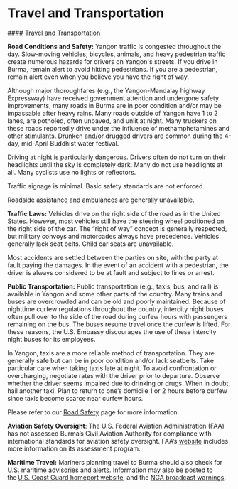 # Travel and Transportation

[#### Travel and Transportation](javascript:void(0); "Travel and Transportation")

**Road Conditions and Safety:** Yangon traffic is congested throughout the day. Slow-moving vehicles, bicycles, animals, and heavy pedestrian traffic create numerous hazards for drivers on Yangon's streets. If you drive in Burma, remain alert to avoid hitting pedestrians. If you are a pedestrian, remain alert even when you believe you have the right of way.

Although major thoroughfares (e.g., the Yangon-Mandalay highway Expressway) have received government attention and undergone safety improvements, many roads in Burma are in poor condition and/or may be impassable after heavy rains. Many roads outside of Yangon have 1 to 2 lanes, are potholed, often unpaved, and unlit at night. Many truckers on these roads reportedly drive under the influence of methamphetamines and other stimulants. Drunken and/or drugged drivers are common during the 4-day, mid-April Buddhist water festival.

Driving at night is particularly dangerous. Drivers often do not turn on their headlights until the sky is completely dark. Many do not use headlights at all. Many cyclists use no lights or reflectors.

Traffic signage is minimal. Basic safety standards are not enforced.

Roadside assistance and ambulances are generally unavailable.

**Traffic Laws:** Vehicles drive on the right side of the road as in the United States. However, most vehicles still have the steering wheel positioned on the right side of the car. The “right of way” concept is generally respected, but military convoys and motorcades always have precedence. Vehicles generally lack seat belts. Child car seats are unavailable.

Most accidents are settled between the parties on site, with the party at fault paying the damages. In the event of an accident with a pedestrian, the driver is always considered to be at fault and subject to fines or arrest.

**Public Transportation:** Public transportation (e.g., taxis, bus, and rail) is available in Yangon and some other parts of the country. Many trains and buses are overcrowded and can be old and poorly maintained. Because of nighttime curfew regulations throughout the country, intercity night buses often pull over to the side of the road during curfew hours with passengers remaining on the bus. The buses resume travel once the curfew is lifted. For these reasons, the U.S. Embassy discourages the use of these intercity night buses for its employees.

In Yangon, taxis are a more reliable method of transportation. They are generally safe but can be in poor condition and/or lack seatbelts. Take particular care when taking taxis late at night. To avoid confrontation or overcharging, negotiate rates with the driver prior to departure. Observe whether the driver seems impaired due to drinking or drugs. When in doubt, hail another taxi. Plan to return to one’s domicile 1 or 2 hours before curfew since taxis become scarce near curfew hours.

Please refer to our [Road Safety](https://travel.state.gov/content/travel/en/international-travel/before-you-go/driving-and-road-safety.html) page for more information.

**Aviation Safety Oversight**: The U.S. Federal Aviation Administration (FAA) has not assessed Burma’s Civil Aviation Authority for compliance with international standards for aviation safety oversight. FAA’s [website](https://www.faa.gov/about/initiatives/iasa) includes more information on its assessment program.

**Maritime Travel:** Mariners planning travel to Burma should also check for U.S. maritime [advisories](https://www.maritime.dot.gov/msci-advisories) and [alerts](https://www.maritime.dot.gov/msci-alerts). Information may also be posted to the [U.S. Coast Guard homeport website](https://homeport.uscg.mil/), and the [NGA broadcast warnings](https://msi.nga.mil/NavWarnings).